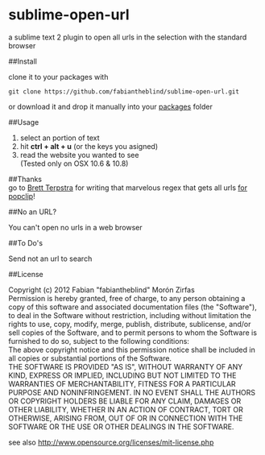sublime-open-url
================

a sublime text 2 plugin to open all urls in the selection with the standard browser  

##Install  

clone it to your packages with  

    git clone https://github.com/fabiantheblind/sublime-open-url.git  

or download it and drop it manually into your [packages](http://sublimetext.info/docs/en/basic_concepts.html#the-packages-directory) folder

##Usage  

1. select an portion of text  
2. hit **ctrl + alt + u** (or the keys you asigned)  
3. read the website you wanted to see  
(Tested only on OSX 10.6 & 10.8)  

##Thanks  
go to [Brett Terpstra](http://brettterpstra.com/) for writing that marvelous regex that gets all urls [for popclip](http://brettterpstra.com/openurls-popclip-extension/)!

##No an URL?  

You can't open no urls in a web browser  

##To Do's  

Send not an url to search  

##License  

Copyright (c)  2012 Fabian "fabiantheblind" Morón Zirfas  
Permission is hereby granted, free of charge, to any person obtaining a copy of this software and associated documentation files (the "Software"), to deal in the Software  without restriction, including without limitation the rights to use, copy, modify, merge, publish, distribute, sublicense, and/or sell copies of the Software, and to  permit persons to whom the Software is furnished to do so, subject to the following conditions:  
The above copyright notice and this permission notice shall be included in all copies or substantial portions of the Software.  
THE SOFTWARE IS PROVIDED "AS IS", WITHOUT WARRANTY OF ANY KIND, EXPRESS OR IMPLIED, INCLUDING BUT NOT LIMITED TO THE WARRANTIES OF MERCHANTABILITY, FITNESS FOR A  PARTICULAR PURPOSE AND NONINFRINGEMENT. IN NO EVENT SHALL THE AUTHORS OR COPYRIGHT HOLDERS BE LIABLE FOR ANY CLAIM, DAMAGES OR OTHER LIABILITY, WHETHER IN AN ACTION OF  CONTRACT, TORT OR OTHERWISE, ARISING FROM, OUT OF OR IN CONNECTION WITH THE SOFTWARE OR THE USE OR OTHER DEALINGS IN THE SOFTWARE.  

see also http://www.opensource.org/licenses/mit-license.php